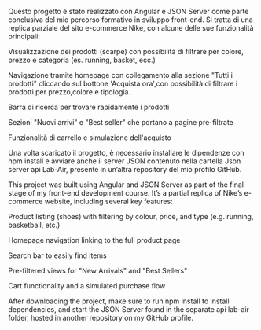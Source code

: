 Questo progetto è stato realizzato con Angular e JSON Server come parte conclusiva del mio percorso formativo in sviluppo front-end. Si tratta di una replica parziale del sito e-commerce Nike, con alcune delle sue funzionalità principali:

Visualizzazione dei prodotti (scarpe) con possibilità di filtrare per colore, prezzo e categoria (es. running, basket, ecc.)

Navigazione tramite homepage con collegamento alla sezione "Tutti i prodotti" cliccando sul bottone 'Acquista ora',con possibilità di filtrare i prodotti per prezzo,colore e tipologia.

Barra di ricerca per trovare rapidamente i prodotti

Sezioni "Nuovi arrivi" e "Best seller" che portano a pagine pre-filtrate

Funzionalità di carrello e simulazione dell'acquisto

 Una volta scaricato il progetto, è necessario installare le dipendenze con npm install e avviare anche il server JSON contenuto nella cartella Json server api Lab-Air, presente in un’altra repository del mio profilo GitHub.




This project was built using Angular and JSON Server as part of the final stage of my front-end development course. It’s a partial replica of Nike’s e-commerce website, including several key features:

Product listing (shoes) with filtering by colour, price, and type (e.g. running, basketball, etc.)

Homepage navigation linking to the full product page

Search bar to easily find items

Pre-filtered views for "New Arrivals" and "Best Sellers"

Cart functionality and a simulated purchase flow

 After downloading the project, make sure to run npm install to install dependencies, and start the JSON Server found in the separate api lab-air folder, hosted in another repository on my GitHub profile.



